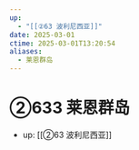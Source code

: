 ```yaml
---
up:
  - "[[②63 波利尼西亚]]"
date: 2025-03-01
ctime: 2025-03-01T13:20:54
aliases:
  - 莱恩群岛
---
```


# ②633 莱恩群岛

- up: [[②63 波利尼西亚]]
